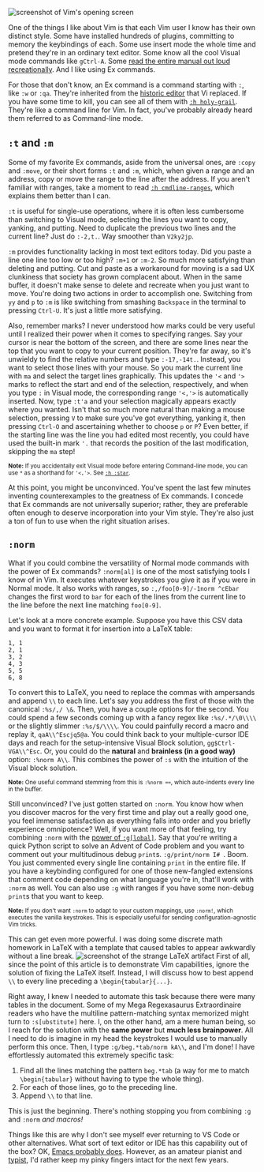 ![screenshot of Vim's opening screen](vim_screenshot.png)

One of the things I like about Vim is that each Vim user I know has their own distinct style. Some have installed hundreds of plugins, committing to memory the keybindings of each. Some use insert mode the whole time and pretend they're in an ordinary text editor. Some know all the cool Visual mode commands like `gCtrl-A`. Some [read the entire manual out loud recreationally](https://youtu.be/rT-fbLFOCy0). And I like using Ex commands.

For those that don't know, an Ex command is a command starting with `:`, like `:w` or `:qa`. They're inherited from the [historic editor](https://en.wikipedia.org/wiki/Ex_(text_editor)) that Vi replaced. If you have some time to kill, you can see all of them with [`:h holy-grail`](https://neovim.io/doc/user/vimindex.html#holy-grail). They're like a command line for Vim. In fact, you've probably already heard them referred to as Command-line mode.

## `:t` and `:m`

Some of my favorite Ex commands, aside from the universal ones, are `:copy` and `:move`, or their short forms `:t` and `:m`, which, when given a range and an address, copy or move the range to the line after the address. If you aren't familiar with ranges, take a moment to read [`:h cmdline-ranges`](https://neovim.io/doc/user/cmdline.html#_4.-ex-command-line-ranges), which explains them better than I can.

`:t` is useful for single-use operations, where it is often less cumbersome than switching to Visual mode, selecting the lines you want to copy, yanking, and putting. Need to duplicate the previous two lines and the current line? Just do `:-2,t.`. Way smoother than `V2ky2jp`.

`:m` provides functionality lacking in most text editors today. Did you paste a line one line too low or too high? `:m+1` or `:m-2`. So much more satisfying than deleting and putting. Cut and paste as a workaround for moving is a sad UX clunkiness that society has grown complacent about. When in the same buffer, it doesn't make sense to delete and recreate when you just want to move. You're doing two actions in order to accomplish one. Switching from `yy` and `p` to `:m` is like switching from smashing `Backspace` in the terminal to pressing `Ctrl-U`. It's just a little more satisfying.

Also, remember marks? I never understood how marks could be very useful until I realized their power when it comes to specifying ranges. Say your cursor is near the bottom of the screen, and there are some lines near the top that you want to copy to your current position. They're far away, so it's unwieldy to find the relative numbers and type `:-17,-14t.`. Instead, you want to select those lines with your mouse. So you mark the current line with `ma` and select the target lines graphically. This updates the `'<` and `'>` marks to reflect the start and end of the selection, respectively, and when you type `:` in Visual mode, the corresponding range `'<,'>` is automatically inserted. Now, type `:t'a` and your selection magically appears exactly where you wanted. Isn't that so much more natural than making a mouse selection, pressing `V` to make sure you've got everything, yanking it, then pressing `Ctrl-O` and ascertaining whether to choose `p` or `P`? Even better, if the starting line was the line you had edited most recently, you could have used the built-in mark `'.` that records the position of the last modification, skipping the `ma` step!

<small>**Note:** If you accidentally exit Visual mode before entering Command-line mode, you can use `*` as a shorthand for `'<,'>`. See [`:h :star`](https://neovim.io/doc/user/cmdline.html#%3Astar).</small>

At this point, you might be unconvinced. You've spent the last few minutes inventing counterexamples to the greatness of Ex commands. I concede that Ex commands are not universally superior; rather, they are preferable often enough to deserve incorporation into your Vim style. They're also just a ton of fun to use when the right situation arises.

## `:norm`

What if you could combine the versatility of Normal mode commands with the power of Ex commands? `:norm[al]` is one of the most satisfying tools I know of in Vim. It executes whatever keystrokes you give it as if you were in Normal mode. It also works with ranges, so `:,/foo[0-9]/-1norm ^cEbar` changes the first word to `bar` for each of the lines from the current line to the line before the next line matching `foo[0-9]`.

Let's look at a more concrete example. Suppose you have this CSV data and you want to format it for insertion into a LaTeX table:
```
1, 1
2, 1
3, 2
4, 3
5, 5
6, 8
```
To convert this to LaTeX, you need to replace the commas with ampersands and append `\\` to each line. Let's say you address the first of those with the canonical `:%s/,/ \&`. Then, you have a couple options for the second. You could spend a few seconds coming up with a fancy regex like `:%s/.*/\0\\\\` or the slightly slimmer `:%s/$/\\\\`. You could painfully record a macro and replay it, `qaA\\^Escjq5@a`. You could think back to your multiple-cursor IDE days and reach for the setup-intensive Visual Block solution, `gg$Ctrl-VGA\\^Esc`. Or, you could do the **natural** and **brainless (in a good way)** option: `:%norm A\\`. This combines the power of `:s` with the intuition of the Visual block solution.

<small>**Note:** One useful command stemming from this is `:%norm ==`, which auto-indents every line in the buffer.</small>

Still unconvinced? I've just gotten started on `:norm`. You know how when you discover macros for the very first time and play out a really good one, you feel immense satisfaction as everything falls into order and you briefly experience omnipotence? Well, if you want more of that feeling, try combining `:norm` with the [power of `:g[lobal]`](https://vim.fandom.com/wiki/Power_of_g). Say that you're writing a quick Python script to solve an Advent of Code problem and you want to comment out your multitudinous debug `print`s. `:g/print/norm I# `. Boom. You just commented every single line containing `print` in the entire file. If you have a keybinding configured for one of those new-fangled extensions that comment code depending on what language you're in, that'll work with `:norm` as well. You can also use `:g` with ranges if you have some non-debug `print`s that you want to keep.

<small>**Note:** If you don't want `:norm` to adapt to your custom mappings, use `:norm!`, which executes the vanilla keystrokes. This is especially useful for sending configuration-agnostic Vim tricks.</small>

This can get even more powerful. I was doing some discrete math homework in LaTeX with a template that caused tables to appear awkwardly without a line break.
![screenshot of the strange LaTeX artifact](inline_table.png "Look, an excuse to practice our Vim skills!")
First of all, since the point of this article is to demonstrate Vim capabilities, ignore the solution of fixing the LaTeX itself. Instead, I will discuss how to best append `\\` to every line preceding a `\begin{tabular}{...}`.

Right away, I knew I needed to automate this task because there were many tables in the document. Some of my Mega Regexasaurus Extraordinaire readers who have the multiline pattern-matching syntax memorized might turn to `:s[ubstitute]` here. I, on the other hand, am a mere human being, so I reach for the solution with the **same power** but **much less brainpower**. All I need to do is imagine in my head the keystrokes I would use to manually perform this once. Then, I type `:g/beg.*tab/norm kA\\`, and I'm done! I have effortlessly automated this extremely specific task:
1. Find all the lines matching the pattern `beg.*tab` (a way for me to match `\begin{tabular}` without having to type the whole thing).
1. For each of those lines, go to the preceding line.
1. Append `\\` to that line.

This is just the beginning. There's nothing stopping you from combining `:g` and `:norm` *and macros!*

Things like this are why I don't see myself ever returning to VS&nbsp;Code or other alternatives. What sort of text editor or IDE has this capability out of the box? OK, [Emacs probably does](https://xkcd.com/378/). However, as an amateur pianist and [typist](https://b-sharman.dev/blog/learning-3l), I'd rather keep my pinky fingers intact for the next few years.
